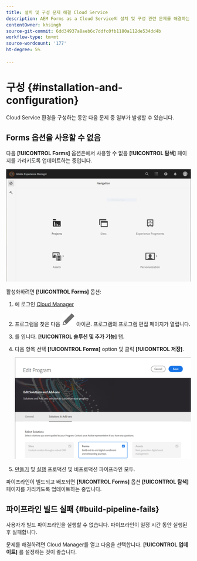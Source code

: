 ```yaml
---
title: 설치 및 구성 문제 해결 Cloud Service
description: AEM Forms as a Cloud Service의 설치 및 구성 관련 문제를 해결하는 방법
contentOwner: khsingh
source-git-commit: 6dd34937a8aeb6c7ddfc0fb1180a112de534dd4b
workflow-type: tm+mt
source-wordcount: '177'
ht-degree: 5%

---
```


# 구성 {#installation-and-configuration}

Cloud Service 환경을 구성하는 동안 다음 문제 중 일부가 발생할 수 있습니다.

## Forms 옵션을 사용할 수 없음

다음 **[!UICONTROL Forms]** 옵션은에서 사용할 수 없음 **[!UICONTROL 탐색]** 페이지를 가리키도록 업데이트하는 중입니다.

![Forms 옵션을 사용할 수 없음](assets/installation-configuration-forms-option-unavailable-troubleshooting.png)

활성화하려면 **[!UICONTROL Forms]** 옵션:

1. 에 로그인 [Cloud Manager](https://experience.adobe.com/)
1. 프로그램을 찾은 다음 ![Forms 옵션을 사용할 수 없음](assets/Smock_Edit_18_N.svg) 아이콘. 프로그램의 프로그램 편집 페이지가 열립니다.
1. 를 엽니다. **[!UICONTROL 솔루션 및 추가 기능]** 탭.
1. 다음 항목 선택 **[!UICONTROL Forms]** option 및 클릭 **[!UICONTROL 저장]**.

   ![Forms 옵션 선택](assets/installation-configuration-select-forms-option.png)
1. [만들기](https://experienceleague.adobe.com/docs/experience-manager-cloud-manager/using/how-to-use/configuring-pipeline.html?lang=en#how-to-use) 및 [실행](https://experienceleague.adobe.com/docs/experience-manager-cloud-manager/using/how-to-use/deploying-code.html) 프로덕션 및 비프로덕션 파이프라인 모두.

파이프라인이 빌드되고 배포되면 **[!UICONTROL Forms]** 옵션 **[!UICONTROL 탐색]** 페이지를 가리키도록 업데이트하는 중입니다.

<!--  
## Environment creation fails {#environment-creation-fails}

Users are unable to create an [!DNL AEM Forms] as a Cloud Service environment. The environment creation fails after running for some time.

A missing profile can lead to environment creation failure. Check that the profile exists in Admin Console. If the profile does not exist, perform the following steps to create the profile:

1. Log in to [Admin Console](https://adminconsole.adobe.com/). Use Adobe ID of administrator provisioned to use Automated Forms Conversion Service to login. Do not any other ID or Federated ID to login.
1. Click the **[!UICONTROL Automated Forms Conversion Service]** option.
1. Click **[!UICONTROL New Profile]** in the Products tab.
1. Specify Name, Display Name, and Description for the profile. Click **[!UICONTROL Done]**. A profile is created.

If the profile exists and issues still persist, contact Adobe Support. -->

## 파이프라인 빌드 실패 {#build-pipeline-fails}

사용자가 빌드 파이프라인을 실행할 수 없습니다. 파이프라인이 일정 시간 동안 실행된 후 실패합니다.

문제를 해결하려면 Cloud Manager를 열고 다음을 선택합니다. **[!UICONTROL 업데이트]** 를 설정하는 것이 좋습니다.
